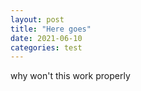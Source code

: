 ```yaml
---
layout: post
title: "Here goes"
date: 2021-06-10
categories: test
---
```


why won't this work properly
